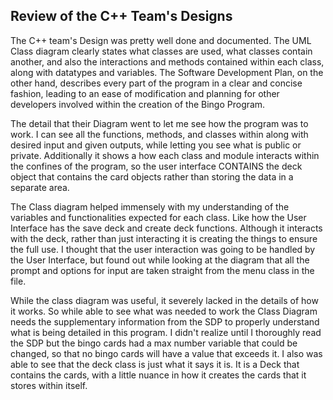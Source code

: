 Review of the C++ Team's Designs
------------------------------------------------------------
The C++ team's Design was pretty well done and documented. The UML Class diagram clearly states what classes are used, what classes contain another, and also the interactions and methods contained within each class, along with datatypes and variables.
The Software Development Plan, on the other hand, describes every part of the program in a clear and concise fashion, leading to an ease of modification and planning for other developers involved within the creation of the Bingo Program.

The detail that their Diagram went to let me see how the program was to work. I can see all the functions, methods, and classes within along with desired input and given outputs, while letting you see what is public or private. Additionally it shows a how each class and module interacts within the confines of the program, so the user interface CONTAINS the deck object that contains the card objects rather than storing the data in a separate area. 

The Class diagram helped immensely with my understanding of the variables and functionalities expected for each class. Like how the User Interface has the save deck and create deck functions. Although it interacts with the deck, rather than just interacting it is creating the things to ensure the full use. I thought that the user interaction was going to be handled by the User Interface, but found out while looking at the diagram that all the prompt and options for input are taken straight from the menu class in the file.

While the class diagram was useful, it severely lacked in the details of how it works. So while able to see what was needed to work the Class Diagram needs the supplementary information from the SDP to properly understand what is being detailed in this program. I didn't realize until I thoroughly read the SDP but the bingo cards had a max number variable that could be changed, so that no bingo cards will have a value that exceeds it. I also was able to see that the deck class is just what it says it is. It is a Deck that contains the cards, with a little nuance in how it creates the cards that it stores within itself.